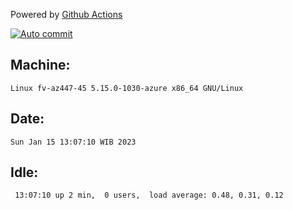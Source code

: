 Powered by [Github Actions](https://github.com/features/actions)

[![Auto commit](https://github.com/hiage/workstation/workflows/Auto%20commit/badge.svg)](https://github.com/hiage/workstation/actions?query=workflow%3A%22Auto+commit%22)

## Machine:
```
Linux fv-az447-45 5.15.0-1030-azure x86_64 GNU/Linux
```
## Date:
```
Sun Jan 15 13:07:10 WIB 2023
```
## Idle:
```
 13:07:10 up 2 min,  0 users,  load average: 0.48, 0.31, 0.12
```

